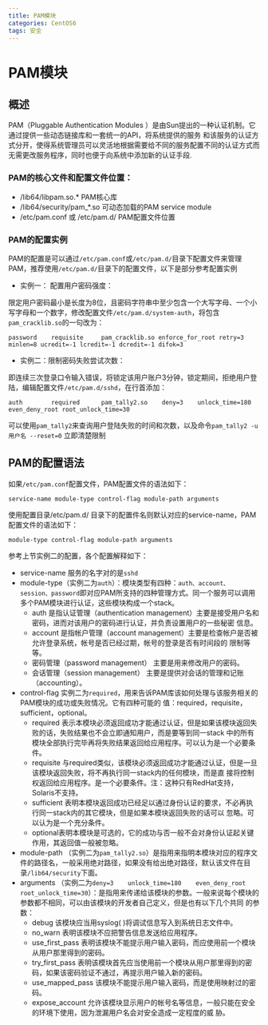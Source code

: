 ```yaml
---
title: PAM模块
categories: CentOS6
tags: 安全
---
```


# PAM模块

## 概述

PAM（Pluggable Authentication Modules ）是由Sun提出的一种认证机制。它通过提供一些动态链接库和一套统一的API，将系统提供的服务 和该服务的认证方式分开，使得系统管理员可以灵活地根据需要给不同的服务配置不同的认证方式而无需更改服务程序，同时也便于向系统中添加新的认证手段.
 
### PAM的核心文件和配置文件位置：

* /lib64/libpam.so.* PAM核心库
* /lib64/security/pam_*.so 可动态加载的PAM service module
* /etc/pam.conf 或 /etc/pam.d/  PAM配置文件位置

### PAM的配置实例

PAM的配置是可以通过`/etc/pam.conf`或`/etc/pam.d/`目录下配置文件来管理PAM，推荐使用`/etc/pam.d/`目录下的配置文件，以下是部分参考配置实例

* 实例一： 配置用户密码强度：

限定用户密码最小是长度为8位，且密码字符串中至少包含一个大写字母、一个小写字母和一个数字，修改配置文件`/etc/pam.d/system-auth`，将包含`pam_cracklib.so`的一句改为：
```
password    requisite     pam_cracklib.so enforce_for_root retry=3 minlen=8 ucredit=-1 lcredit=-1 dcredit=-1 difok=3
```

* 实例二：限制密码失败尝试次数：

即连续三次登录口令输入错误，将锁定该用户账户3分钟，锁定期间，拒绝用户登陆，编辑配置文件`/etc/pam.d/sshd`，在行首添加：

```
auth        required      pam_tally2.so    deny=3    unlock_time=180    even_deny_root root_unlock_time=30
```

可以使用`pam_tally2`来查询用户登陆失败的时间和次数，以及命令`pam_tally2 -u 用户名 --reset=0` 立即清楚限制
 
## PAM的配置语法 

 
如果`/etc/pam.conf`配置文件，PAM配置文件的语法如下：
```
service-name module-type control-flag module-path arguments
```
使用配置目录/etc/pam.d/ 目录下的配置件名则默认对应的service-name，PAM配置文件的语法如下：

```
module-type control-flag module-path arguments
```

参考上节实例二的配置，各个配置解释如下：
* service-name 服务的名字对的是`sshd`
* module-type（实例二为`auth`）：模块类型有四种：`auth、account、session、password`即对应PAM所支持的四种管理方式。同一个服务可以调用多个PAM模块进行认证，这些模块构成一个stack。
   * auth 是指认证管理（authentication management）主要是接受用户名和密码，进而对该用户的密码进行认证，并负责设置用户的一些秘密
信息。
   * account 是指帐户管理（account management）主要是检查帐户是否被允许登录系统，帐号是否已经过期，帐号的登录是否有时间段的
限制等等。
   * 密码管理（password management） 主要是用来修改用户的密码。
   * 会话管理（session management） 主要是提供对会话的管理和记账（accounting）。
* control-flag 实例二为`required`，用来告诉PAM库该如何处理与该服务相关的PAM模块的成功或失败情况。它有四种可能的 值：required，requisite，sufficient，optional。
   * required 表示本模块必须返回成功才能通过认证，但是如果该模块返回失败的话，失败结果也不会立即通知用户，而是要等到同一stack 中的所有模块全部执行完毕再将失败结果返回给应用程序。可以认为是一个必要条件。
   * requisite 与required类似，该模块必须返回成功才能通过认证，但是一旦该模块返回失败，将不再执行同一stack内的任何模块，而是直 接将控制权返回给应用程序。是一个必要条件。注：这种只有RedHat支持，Solaris不支持。
   * sufficient 表明本模块返回成功已经足以通过身份认证的要求，不必再执行同一stack内的其它模块，但是如果本模块返回失败的话可以 忽略。可以认为是一个充分条件。
   * optional表明本模块是可选的，它的成功与否一般不会对身份认证起关键作用，其返回值一般被忽略。
* module-path （实例二为`pam_tally2.so`）是指用来指明本模块对应的程序文件的路径名，一般采用绝对路径，如果没有给出绝对路径，默认该文件在目录`/lib64/security`下面。
* arguments （实例二为`deny=3    unlock_time=180    even_deny_root root_unlock_time=30`）：是指用来传递给该模块的参数。一般来说每个模块的参数都不相同，可以由该模块的开发者自己定义，但是也有以下几个共同 的参数：
  * debug 该模块应当用syslog( )将调试信息写入到系统日志文件中。
  * no_warn 表明该模块不应把警告信息发送给应用程序。
  * use_first_pass 表明该模块不能提示用户输入密码，而应使用前一个模块从用户那里得到的密码。
  * try_first_pass 表明该模块首先应当使用前一个模块从用户那里得到的密码，如果该密码验证不通过，再提示用户输入新的密码。
  * use_mapped_pass 该模块不能提示用户输入密码，而是使用映射过的密码。
  * expose_account 允许该模块显示用户的帐号名等信息，一般只能在安全的环境下使用，因为泄漏用户名会对安全造成一定程度的威 胁。




